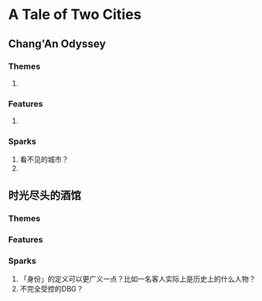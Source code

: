 # A Tale of Two Cities

## Chang'An Odyssey

### Themes

1.  

### Features

1.  

### Sparks

1.  看不见的城市？
2.  

## 时光尽头的酒馆

### Themes

### Features

### Sparks

1.  「身份」的定义可以更广义一点？比如一名客人实际上是历史上的什么人物？
2.  不完全受控的DBG？